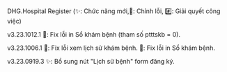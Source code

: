 DHG.Hospital Register
(✨: Chức năng mới,🐛: Chỉnh lỗi, #️⃣: Giải quyết công việc)

v3.23.1012.1
🐛: Fix lỗi in Sổ khám bệnh (tham số ptttskb = 0).

v3.23.1006.1
🐛: Fix lỗi xem lịch sử khám bệnh.
🐛: Fix lỗi in Sổ khám bệnh.

v3.23.0919.3
✨: Bổ sung nút "Lịch sử bệnh" form đăng ký.
